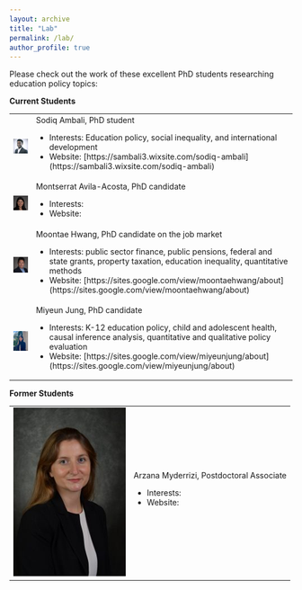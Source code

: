 ```yaml
---
layout: archive
title: "Lab"
permalink: /lab/
author_profile: true
---
```


Please check out the work of these excellent PhD students researching education policy topics:

<b>Current Students</b>

<table>
	<tr>
		<td><img src="/images/Sodiq_Ph.JPG"  width="200">
		</td>
		<td>Sodiq Ambali, PhD student
		<ul>
			<li>Interests: Education policy, social inequality, and international development</li>
			<li>Website: [https://sambali3.wixsite.com/sodiq-ambali](https://sambali3.wixsite.com/sodiq-ambali)</li>
		</ul></td>
	</tr>
	<tr>
		<td><img src="/images/avilaacosta-m.jpg"  width="200">
		</td>
		<td>
		Montserrat Avila-Acosta, PhD candidate<ul>
			<li>Interests:</li>
			<li>Website:</li>
		</ul></td>
	</tr>
	<tr>
		<td><img src="/images/moontae_hwang.png"  width="200">
		</td>
		<td>Moontae Hwang, PhD candidate on the job market
		<ul>
			<li>Interests: public sector finance, public pensions, federal and state grants, property taxation, education inequality, quantitative methods</li>
			<li>Website: [https://sites.google.com/view/moontaehwang/about](https://sites.google.com/view/moontaehwang/about)</li>
		</ul></td>
	</tr>
	<tr>
		<td><img src="/images/miyeunjung_photo.JPG"  width="200">
		</td>
		<td>Miyeun Jung, PhD candidate<ul>
			<li>Interests: K-12 education policy, child and adolescent health, causal inference analysis, quantitative and qualitative policy evaluation</li>
			<li>Website: [https://sites.google.com/view/miyeunjung/about](https://sites.google.com/view/miyeunjung/about)</li>
		</ul></td>
	</tr>	
</table>	


<b>Former Students</b>

<table>
	<tr>
		<td><img src="/images/arzana_myderrizi.jpg"  width="200">
		</td>
		<td>Arzana Myderrizi, Postdoctoral Associate<ul>
			<li>Interests:</li>
			<li>Website:</li>
		</ul></td>
	</tr>
</table>
